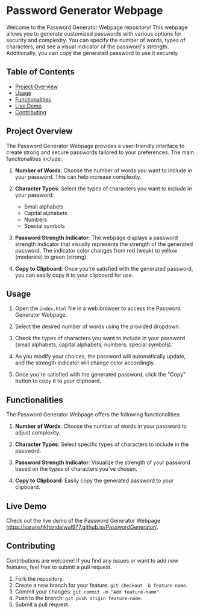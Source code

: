 # Password Generator Webpage

Welcome to the Password Generator Webpage repository! This webpage allows you to generate customized passwords with various options for security and complexity. You can specify the number of words, types of characters, and see a visual indicator of the password's strength. Additionally, you can copy the generated password to use it securely.

## Table of Contents

- [Project Overview](#project-overview)
- [Usage](#usage)
- [Functionalities](#functionalities)
- [Live Demo](#live-demo)
- [Contributing](#contributing)

## Project Overview

The Password Generator Webpage provides a user-friendly interface to create strong and secure passwords tailored to your preferences. The main functionalities include:

1. **Number of Words**: Choose the number of words you want to include in your password. This can help increase complexity.

2. **Character Types**: Select the types of characters you want to include in your password:
   - Small alphabets
   - Capital alphabets
   - Numbers
   - Special symbols

3. **Password Strength Indicator**: The webpage displays a password strength indicator that visually represents the strength of the generated password. The indicator color changes from red (weak) to yellow (moderate) to green (strong).

4. **Copy to Clipboard**: Once you're satisfied with the generated password, you can easily copy it to your clipboard for use.

## Usage

1. Open the `index.html` file in a web browser to access the Password Generator Webpage.

2. Select the desired number of words using the provided dropdown.

3. Check the types of characters you want to include in your password (small alphabets, capital alphabets, numbers, special symbols).

4. As you modify your choices, the password will automatically update, and the strength indicator will change color accordingly.

5. Once you're satisfied with the generated password, click the "Copy" button to copy it to your clipboard.

## Functionalities

The Password Generator Webpage offers the following functionalities:

1. **Number of Words**: Choose the number of words in your password to adjust complexity.

2. **Character Types**: Select specific types of characters to include in the password.

3. **Password Strength Indicator**: Visualize the strength of your password based on the types of characters you've chosen.

4. **Copy to Clipboard**: Easily copy the generated password to your clipboard.

## Live Demo

Check out the live demo of the Password Generator Webpage https://saranshkhandelwal977.github.io/PasswordGenerator/.

## Contributing

Contributions are welcome! If you find any issues or want to add new features, feel free to submit a pull request.

1. Fork the repository.
2. Create a new branch for your feature: `git checkout -b feature-name`.
3. Commit your changes: `git commit -m "Add feature-name"`.
4. Push to the branch: `git push origin feature-name`.
5. Submit a pull request.
